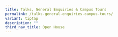 ```yaml
---
title: Talks, General Enquiries & Campus Tours
permalink: /talks-general-enquiries-campus-tours/
variant: tiptap
description: ""
third_nav_title: Open House
---
```

